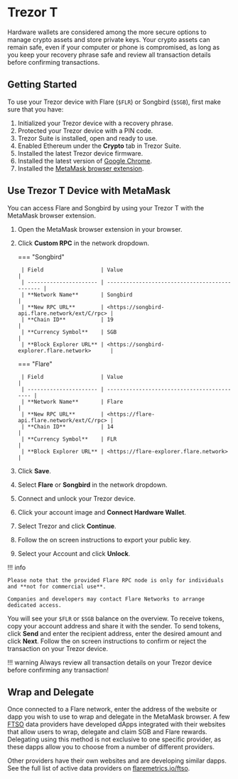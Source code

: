 # Trezor T

Hardware wallets are considered among the more secure options to manage crypto assets and store private keys.
Your crypto assets can remain safe, even if your computer or phone is compromised, as long as you keep your recovery phrase safe and review all transaction details before confirming transactions.

## Getting Started

To use your Trezor device with Flare (`$FLR`) or Songbird (`$SGB`), first make sure that you have:

1. Initialized your Trezor device with a recovery phrase.
2. Protected your Trezor device with a PIN code.
3. Trezor Suite is installed, open and ready to use.
4. Enabled Ethereum under the **Crypto** tab in Trezor Suite.
5. Installed the latest Trezor device firmware.
6. Installed the latest version of [Google Chrome](https://www.google.com/chrome/).
7. Installed the [MetaMask browser extension](https://metamask.io/download.html).

## Use Trezor T Device with MetaMask

You can access Flare and Songbird by using your Trezor T with the MetaMask browser extension.

1. Open the MetaMask browser extension in your browser.
2. Click **Custom RPC** in the network dropdown.

    === "Songbird"

        | Field                  | Value                                          |
        | ---------------------- | ---------------------------------------------- |
        | **Network Name**       | Songbird                                       |
        | **New RPC URL**        | <https://songbird-api.flare.network/ext/C/rpc> |
        | **Chain ID**           | 19                                             |
        | **Currency Symbol**    | SGB                                            |
        | **Block Explorer URL** | <https://songbird-explorer.flare.network>      |

    === "Flare"

        | Field                  | Value                                       |
        | ---------------------- | ------------------------------------------- |
        | **Network Name**       | Flare                                       |
        | **New RPC URL**        | <https://flare-api.flare.network/ext/C/rpc> |
        | **Chain ID**           | 14                                          |
        | **Currency Symbol**    | FLR                                         |
        | **Block Explorer URL** | <https://flare-explorer.flare.network>      |

3. Click **Save**.
4. Select **Flare** or **Songbird** in the network dropdown.
5. Connect and unlock your Trezor device.
6. Click your account image and **Connect Hardware Wallet**.
7. Select Trezor and click **Continue**.
8. Follow the on screen instructions to export your public key.
9. Select your Account and click **Unlock**.

!!! info

    Please note that the provided Flare RPC node is only for individuals and **not for commercial use**.

    Companies and developers may contact Flare Networks to arrange dedicated access.

You will see your `$FLR` or `$SGB` balance on the overview.
To receive tokens, copy your account address and share it with the sender.
To send tokens, click **Send** and enter the recipient address, enter the desired amount and click **Next**.
Follow the on screen instructions to confirm or reject the transaction on your Trezor device.

!!! warning
    Always review all transaction details on your Trezor device before confirming any transaction!

## Wrap and Delegate

Once connected to a Flare network, enter the address of the website or dapp you wish to use to wrap and delegate in the MetaMask browser.
A few [FTSO](glossary.md#ftso) data providers have developed dApps integrated with their websites that allow users to wrap, delegate and claim SGB and Flare rewards.
Delegating using this method is not exclusive to one specific provider, as these dapps allow you to choose from a number of different providers.

Other providers have their own websites and are developing similar dapps.
See the full list of active data providers on [flaremetrics.io/ftso](https://flaremetrics.io/ftso).
